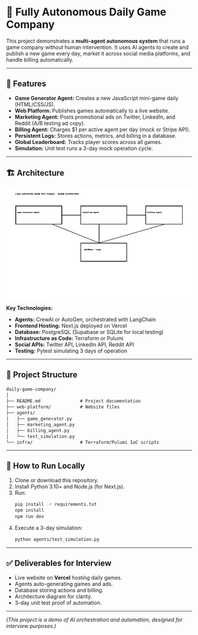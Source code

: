 # 🚀 Fully Autonomous Daily Game Company

This project demonstrates a **multi-agent autonomous system** that runs a game company without human intervention. It uses AI agents to create and publish a new game every day, market it across social media platforms, and handle billing automatically.

---

## 🌟 Features

- **Game Generator Agent:** Creates a new JavaScript mini-game daily (HTML/CSS/JS).
- **Web Platform:** Publishes games automatically to a live website.
- **Marketing Agent:** Posts promotional ads on Twitter, LinkedIn, and Reddit (A/B testing ad copy).
- **Billing Agent:** Charges $1 per active agent per day (mock or Stripe API).
- **Persistent Logs:** Stores actions, metrics, and billing in a database.
- **Global Leaderboard:** Tracks player scores across all games.
- **Simulation:** Unit test runs a 3-day mock operation cycle.

---

## 🏗️ Architecture

![System Architecture](architecture-diagram.png)

**Key Technologies:**
- **Agents:** CrewAI or AutoGen, orchestrated with LangChain
- **Frontend Hosting:** Next.js deployed on Vercel
- **Database:** PostgreSQL (Supabase or SQLite for local testing)
- **Infrastructure as Code:** Terraform or Pulumi
- **Social APIs:** Twitter API, LinkedIn API, Reddit API
- **Testing:** Pytest simulating 3 days of operation

---

## 📂 Project Structure

```
daily-game-company/
│
├── README.md               # Project documentation
├── web-platform/           # Website files
├── agents/
│   ├── game_generator.py
│   ├── marketing_agent.py
│   ├── billing_agent.py
│   └── test_simulation.py
└── infra/                  # Terraform/Pulumi IaC scripts
```

---

## 🚀 How to Run Locally

1. Clone or download this repository.
2. Install Python 3.10+ and Node.js (for Next.js).
3. Run:
   ```bash
   pip install -r requirements.txt
   npm install
   npm run dev
   ```
4. Execute a 3-day simulation:
   ```bash
   python agents/test_simulation.py
   ```

---

## ✅ Deliverables for Interview

- Live website on **Vercel** hosting daily games.
- Agents auto-generating games and ads.
- Database storing actions and billing.
- Architecture diagram for clarity.
- 3-day unit test proof of automation.

---

*(This project is a demo of AI orchestration and automation, designed for interview purposes.)*
